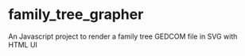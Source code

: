 # family_tree_grapher
An Javascript project to render a family tree GEDCOM file in SVG with HTML UI
